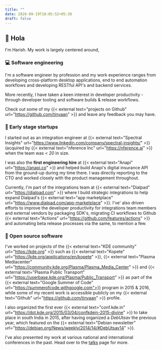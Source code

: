 ```yaml
---
title: ""
date: 2020-09-19T18:05:52+05:30
draft: false
---
```


## :wave: Hola
I'm Harish. My work is largely centered around,

### :computer: Software engineering
I'm a software engineer by profession and my work experience ranges from developing cross-platform desktop applications, end to end automation workflows and developing RESTful API's and backend services.

More recently, I have taken a keen interest in developer productivity - through developer tooling and software builds & release workflows.

Check out some of my {{< external text="projects on Github" url="https://github.com/tinvaan" >}} and leave any feedback you may have.


### :rocket: Early stage startups
I started out as an integration engineer at {{< external text="Spectral Insights" url="https://www.linkedin.com/company/spectral-insights/" >}}(acquired by {{< external text="nference Inc" url="https://nference.ai" >}} when the team was _< 20_ in size.

I was also the __first engineering hire__ at {{< external text="Anapi" url="https://anapi.co" >}} and helped build Anapi's digital insurance API from the ground-up during my time there. I was directly reporting to the CTO and worked closely with the product management throughout.

<!--
Following a stint as a __Member of Technical Staff__ at {{< external text="ColorTokens" url="https://colortokens.com" >}}, where I maintained a real-time monitoring service for customer assets on public clouds, viz. {{< external text="AWS" url="https://aws.amazon.com" >}} & {{< external text="Azure" url="https://azure.microsoft.com" >}}. This was an important part of ColorTokens' _CSPM_ solution.
-->

Currently, I'm part of the integrations team at {{< external text="Dialpad" url="https://dialpad.com" >}} where I build strategic integrations to help expand Dialpad's {{< external text="app marketplace" url="https://www.dialpad.com/app-marketplace" >}}. I've' also driven efforts to improve the developer productivity for integrations team members and external vendors by packaging SDK's, migrating CI workflows to Github {{< external text="Actions" url="https://github.com/features/actions" >}} and automating beta release processes via the same, to mention a few.

### :open_file_folder: Open source software
I've worked on projects of the {{< external text="KDE community" url="https://kde.org" >}} such as {{< external text="Kopete" url="https://kde.org/applications/en/kopete" >}}, {{< external text="Plasma Mediacenter" url="https://community.kde.org/Plasma/Plasma_Media_Center" >}} and {{< external text="Plasma Public Transport" url="https://userbase.kde.org/Plasma/Public_Transport" >}} as part of the {{< external text="Google Summer of Code" url="https://summerofcode.withgoogle.com">}} program in 2015 & 2016, while some of my recent work is accessible publicly on my {{< external text="Github" url="https://github.com/tinvaan" >}} profile.


<!-- I've worked on a few projects of the {{< external text="KDE community" url="https://kde.org" >}}, initially working on the {{< external text="Plasma Mediacenter" url="https://community.kde.org/Plasma/Plasma_Media_Center" >}} project and further onwards, porting & rewriting the {{< external text="Kopete" url="https://kde.org/applications/en/kopete" >}} and {{< external text="Plasma Public Transport" url="https://userbase.kde.org/Plasma/Public_Transport" >}} applets to {{< external text="KF5" url="https://techbase.kde.org/KDE_Frameworks" >}} libraries, as part of my {{< external text="Google Summer of Code" url="https://summerofcode.withgoogle.com/" >}} projects in 2015 & 2016. -->

I also organized the first ever {{< external text="conf.kde.in" url="https://dot.kde.org/2015/03/04/confkdein-2015-divine" >}} to take place in south India in 2015, after having organized a _DebUtsav_ the previous year, which featured on the {{< external text="Debian newsletter" url="https://debian.org/News/weekly/2014/14/#DebUtsav14" >}}.

I've also presented my work at various national and international conferences in the past. Head over to the [talks](/talks) page for more.
